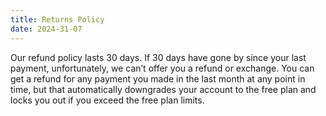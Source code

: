 ```yaml
---
title: Returns Policy
date: 2024-31-07
---
```

Our refund policy lasts 30 days. If 30 days have gone by since your last payment, unfortunately, we can’t offer you a refund or exchange. You can get a refund for any payment you made in the last month at any point in time, but that automatically downgrades your account to the free plan and locks you out if you exceed the free plan limits.
